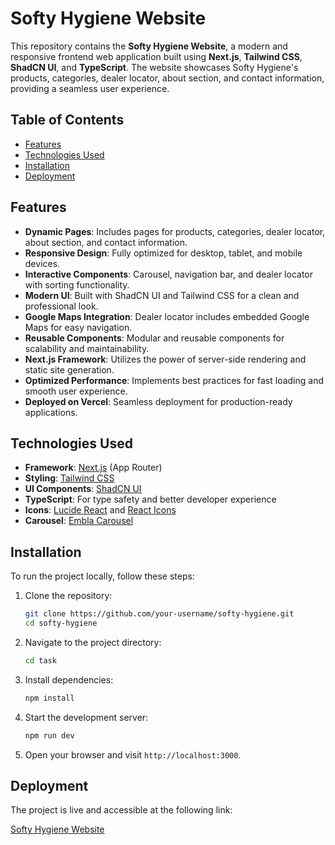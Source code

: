 ﻿# Softy Hygiene Website

This repository contains the **Softy Hygiene Website**, a modern and responsive frontend web application built using **Next.js**, **Tailwind CSS**, **ShadCN UI**, and **TypeScript**. The website showcases Softy Hygiene's products, categories, dealer locator, about section, and contact information, providing a seamless user experience.


## Table of Contents

- [Features](#features)
- [Technologies Used](#technologies-used)
- [Installation](#installation)
- [Deployment](#deployment)


## Features

- **Dynamic Pages**: Includes pages for products, categories, dealer locator, about section, and contact information.
- **Responsive Design**: Fully optimized for desktop, tablet, and mobile devices.
- **Interactive Components**: Carousel, navigation bar, and dealer locator with sorting functionality.
- **Modern UI**: Built with ShadCN UI and Tailwind CSS for a clean and professional look.
- **Google Maps Integration**: Dealer locator includes embedded Google Maps for easy navigation.
- **Reusable Components**: Modular and reusable components for scalability and maintainability.
- **Next.js Framework**: Utilizes the power of server-side rendering and static site generation.
- **Optimized Performance**: Implements best practices for fast loading and smooth user experience.
- **Deployed on Vercel**: Seamless deployment for production-ready applications.

## Technologies Used

- **Framework**: [Next.js](https://nextjs.org/) (App Router)
- **Styling**: [Tailwind CSS](https://tailwindcss.com/)
- **UI Components**: [ShadCN UI](https://ui.shadcn.dev/)
- **TypeScript**: For type safety and better developer experience
- **Icons**: [Lucide React](https://lucide.dev/) and [React Icons](https://react-icons.github.io/react-icons/)
- **Carousel**: [Embla Carousel](https://www.embla-carousel.com/)


## Installation

To run the project locally, follow these steps:

1. Clone the repository:
   ```bash
   git clone https://github.com/your-username/softy-hygiene.git
   cd softy-hygiene
   ```

2. Navigate to the project directory:
    ```bash
    cd task
    ```
3. Install dependencies:
    ```bash
    npm install
    ```
4. Start the development server:
    ```bash
    npm run dev
    ```
5. Open your browser and visit `http://localhost:3000`.


## Deployment

The project is live and accessible at the following link:

[Softy Hygiene Website](https://internship-task-frontend-using-next-js-4evc.vercel.app/)



